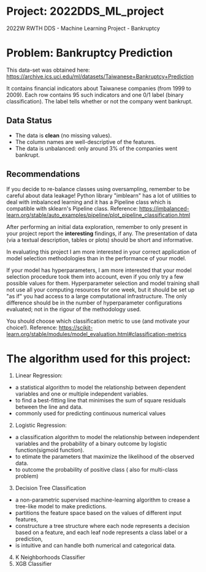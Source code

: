 # Project: 2022DDS_ML_project
2022W RWTH DDS - Machine Learning Project -  Bankruptcy

# Problem: Bankruptcy Prediction

This data-set was obtained here: https://archive.ics.uci.edu/ml/datasets/Taiwanese+Bankruptcy+Prediction

It contains financial indicators about Taiwanese companies (from 1999 to 2009).
Each row contains 95 such indicators and one 0/1 label (binary classification).
The label tells whether or not the company went bankrupt.

## Data Status

* The data is **clean** (no missing values).
* The column names are well-descriptive of the features.
* The data is unbalanced: only around 3% of the companies went bankrupt.

## Recommendations

If you decide to re-balance classes using oversampling, remember to be careful about data leakage!
Python library "imblearn" has a lot of utilities to deal with imbalanced learning and it has a Pipeline class which is compatible with sklearn's Pipeline class.
Reference: https://imbalanced-learn.org/stable/auto_examples/pipeline/plot_pipeline_classification.html

After performing an initial data exploration, remember to only present in your project report the **interesting** findings, if any.
The presentation of data (via a textual description, tables or plots) should be short and informative.

In evaluating this project I am more interested in your correct application of model selection methodologies than in the performance of your model.

If your model has hyperparameters, I am more interested that your model selection procedure took them into account, even if you only try a few possible values for them.
Hyperparameter selection and model training shall not use all your computing resources for one week, but it should be set up "as if" you had access to a large computational infrastructure.
The only difference should be in the number of hyperparameter configurations evaluated; not in the rigour of the methodology used.

You should choose which classification metric to use (and motivate your choice!).
Reference: https://scikit-learn.org/stable/modules/model_evaluation.html#classification-metrics

# The algorithm used for this project:
1. Linear Regression: 
  - a statistical algorithm to model the relationship between dependent variables and one or multiple independent variables.
  - to find a best-fitting line that minimises the sum of square residuals between the line and data.
  - commonly used for predicting continuous numerical values
2. Logistic Regression: 
  - a classification algorithm to model the relationship between independent variables and the probability of a binary outcome by logistic function(sigmoid function).
  - to etimate the parameters that maximize the likelihood of the observed data.
  - to outcome the probability of positive class ( also for multi-class problem)
3. Decision Tree Classification
  - a non-parametric supervised machine-learning algorithm to crease a tree-like model to make predictions.
  - partitions the feature space based on the values of different input features, 
  - constructure a tree structure where each node represents a decision based on a feature, and each leaf node represents a class label or a prediction, 
  - is intuitive and can handle both numerical and categorical data.
4. K Neighborhoods Classifier
7. XGB Classifier
